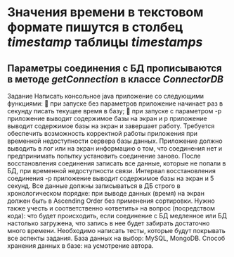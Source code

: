 # Значения времени в текстовом формате пишутся в столбец _timestamp_ таблицы _timestamps_ #
## Параметры соединения с БД прописываются в методе _getConnection_ в классе _ConnectorDB_ ##

Задание
Написать консольное java приложение со следующими функциями:
 при запуске без параметров приложение начинает раз в секунду писать текущее
время в базу;
 при запуске с параметром -p приложение выводит содержимое базы на экран и p приложение выводит содержимое базы на экран и
завершает работу.
Требуется обеспечить возможность корректной работы приложения при
временной недоступности сервера базы данных. Приложение должно выводить в лог
или на экран информацию о том, что соединения нет и предпринимать попытку
установить соединение заново. После восстановления соединения записать все
данные, которые не попали в БД, при временной недоступности связи. Интервал
восстановления соединения -p приложение выводит содержимое базы на экран и  5 секунд.
Все данные должны записываться в ДБ строго в хронологическом порядке: при
выводе данных (время) на экран должен быть в Ascending Order без применения
сортировки.
Нужно также учесть и соответственно «ответить» на вопрос (посредством кода):
что будет происходить, если соединение с БД медленное или БД настолько загружена,
что запись в нее будет забирать достаточно много времени.
Необходимо написать тесты, которые будут покрывать все аспекты задания.
База данных на выбор: MySQL, MongoDB.
Способ хранения данных в базе: на усмотрение автора.
